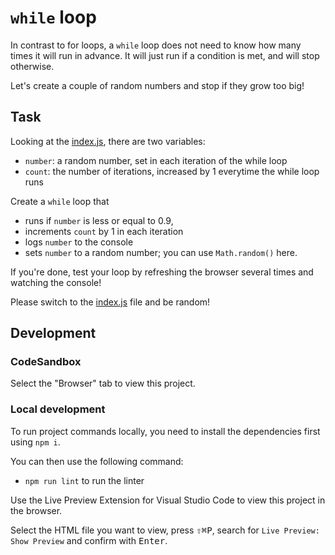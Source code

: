 # `while` loop

In contrast to for loops, a `while` loop does not need to know how many times it will run in advance. It will just run if a condition is met, and will stop otherwise.

Let's create a couple of random numbers and stop if they grow too big!

## Task

Looking at the [index.js](index.js), there are two variables:

- `number`: a random number, set in each iteration of the while loop
- `count`: the number of iterations, increased by 1 everytime the while loop runs

Create a `while` loop that

- runs if `number` is less or equal to 0.9,
- increments `count` by 1 in each iteration
- logs `number` to the console
- sets `number` to a random number; you can use `Math.random()` here.

If you're done, test your loop by refreshing the browser several times and watching the console!

Please switch to the [index.js](index.js) file and be random!

## Development

### CodeSandbox

Select the "Browser" tab to view this project.

### Local development

To run project commands locally, you need to install the dependencies first using `npm i`.

You can then use the following command:

- `npm run lint` to run the linter

Use the Live Preview Extension for Visual Studio Code to view this project in the browser.

Select the HTML file you want to view, press <kbd>⇧</kbd><kbd>⌘</kbd><kbd>P</kbd>, search for `Live Preview: Show Preview` and confirm with <kbd>Enter</kbd>.
